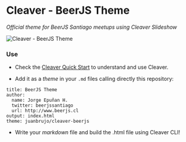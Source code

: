 # Cleaver - BeerJS Theme

*Official theme for BeerJS Santiago meetups using Cleaver Slideshow*

![Cleaver - BeerJS Theme](https://i.imgur.com/ElknrDg.gif)

### Use

- Check the [Cleaver Quick Start](https://github.com/jdan/cleaver) to understand and use Cleaver.

- Add it as a *theme* in your `.md` files calling directly this repository:

```
title: BeerJS Theme
author:
  name: Jorge Epuñan H.
  twitter: beerjssantiago
  url: http://www.beerjs.cl
output: index.html
theme: juanbrujo/cleaver-beerjs
```

- Write your _markdown_ file and build the .html file using Cleaver CLI!
